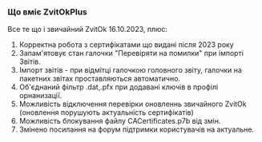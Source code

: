 ### Що вміє ZvitOkPlus ###

Все те що і звичайний ZvitOk 16.10.2023, плюс:
1. Корректна робота з сертифікатами що видані після 2023 року
2. Запам'ятовує стан галочки "Перевіряти на помилки" при імпорті Звітів.
3. Імпорт звітів - при відмітці галочкою головного звіту, галочки на пакетних звітах проставляються автоматично.
4. Об'єднаний фільтр .dat,.pfx при додавані ключів в профілі орнанизації.
5. Можливість відключення перевірки оновленнь звичайного ZvitOk (оновлення порушують актуальність сертифікатів)
6. Можливість блокування файлу CACertificates.p7b від змін.
7. Змінено посилання на форум підтримки користувачів на актуальне.
